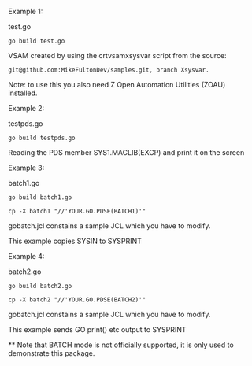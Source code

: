 Example 1:

test.go

```
go build test.go
```

VSAM created by using the crtvsamxsysvar script from the source: 

```
git@github.com:MikeFultonDev/samples.git, branch Xsysvar.

```
Note: to use this you also need Z Open Automation Utilities (ZOAU) installed.


Example 2:

testpds.go

```
go build testpds.go
```


Reading the PDS member SYS1.MACLIB(EXCP) and print it on the screen


Example 3:

batch1.go

```
go build batch1.go

cp -X batch1 "//'YOUR.GO.PDSE(BATCH1)'"
```

gobatch.jcl constains a sample JCL which you have to modify.

This example copies SYSIN to SYSPRINT


Example 4:

batch2.go

```
go build batch2.go

cp -X batch2 "//'YOUR.GO.PDSE(BATCH2)'"
```

gobatch.jcl constains a sample JCL which you have to modify.

This example sends GO print() etc output to SYSPRINT

** Note that BATCH mode is not officially supported, it is only 
used to demonstrate this package.

